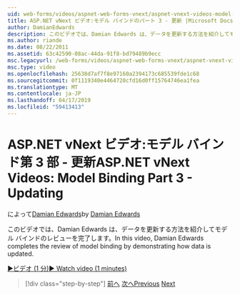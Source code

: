 ```yaml
---
uid: web-forms/videos/aspnet-web-forms-vnext/aspnet-vnext-videos-model-binding-part-3-updating
title: ASP.NET vNext ビデオ:モデル バインドのパート 3 - 更新 |Microsoft Docs
author: DamianEdwards
description: このビデオでは、Damian Edwards は、データを更新する方法を紹介してモデル バインドのレビューを完了します。
ms.author: riande
ms.date: 08/22/2011
ms.assetid: 63c42590-08ac-44da-91f8-bd79489b9ecc
msc.legacyurl: /web-forms/videos/aspnet-web-forms-vnext/aspnet-vnext-videos-model-binding-part-3-updating
msc.type: video
ms.openlocfilehash: 25638d7af7f8e97160a2394173c685539fde1c68
ms.sourcegitcommit: 0f1119340e4464720cfd16d0ff15764746ea1fea
ms.translationtype: MT
ms.contentlocale: ja-JP
ms.lasthandoff: 04/17/2019
ms.locfileid: "59413413"
---
```

# <a name="aspnet-vnext-videos-model-binding-part-3---updating"></a><span data-ttu-id="ab9f0-103">ASP.NET vNext ビデオ:モデル バインド第 3 部 - 更新</span><span class="sxs-lookup"><span data-stu-id="ab9f0-103">ASP.NET vNext Videos: Model Binding Part 3 - Updating</span></span>

<span data-ttu-id="ab9f0-104">によって[Damian Edwards](https://github.com/DamianEdwards)</span><span class="sxs-lookup"><span data-stu-id="ab9f0-104">by [Damian Edwards](https://github.com/DamianEdwards)</span></span>

<span data-ttu-id="ab9f0-105">このビデオでは、Damian Edwards は、データを更新する方法を紹介してモデル バインドのレビューを完了します。</span><span class="sxs-lookup"><span data-stu-id="ab9f0-105">In this video, Damian Edwards completes the review of model binding by demonstrating how data is updated.</span></span>

[<span data-ttu-id="ab9f0-106">&#9654;ビデオ (1 分)</span><span class="sxs-lookup"><span data-stu-id="ab9f0-106">&#9654; Watch video (1 minutes)</span></span>](https://channel9.msdn.com/Blogs/ASP-NET-Site-Videos/aspnet-vnext-videos-model-binding-part-3-updating)

> [!div class="step-by-step"]
> <span data-ttu-id="ab9f0-107">[前へ](aspnet-vnext-videos-model-binding-part-2-filtering.md)
> [次へ](aspnet-45-web-forms-model-binding.md)</span><span class="sxs-lookup"><span data-stu-id="ab9f0-107">[Previous](aspnet-vnext-videos-model-binding-part-2-filtering.md)
[Next](aspnet-45-web-forms-model-binding.md)</span></span>
